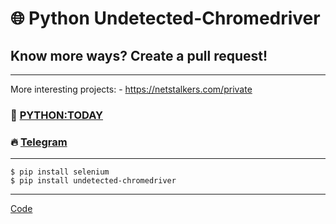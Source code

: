 # 🌐 Python Undetected-Chromedriver
## Know more ways? Create a pull request!
---
More interesting projects: - https://netstalkers.com/private

### 🎥 [PYTHON:TODAY](https://youtu.be/gvYGIhuiJQI)
### 🔥 [Telegram](https://t.me/python2day)
---
```
$ pip install selenium
$ pip install undetected-chromedriver
```
---

[Code](https://github.com/pythontoday/undetected_selenium_cromedriver)
